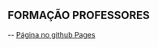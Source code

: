 ## FORMAÇÃO PROFESSORES

-- [Página no github Pages](https://joaopaulomath.github.io/Aula-11-04-25-NRE/)